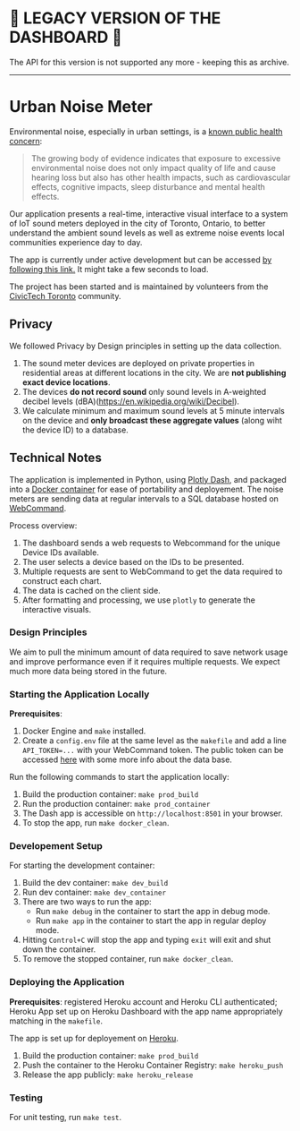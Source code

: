 # 🚨 LEGACY VERSION OF THE DASHBOARD 🚨

The API for this version is not supported any more - keeping this as archive.

---

# Urban Noise Meter

Environmental noise, especially in urban settings, is a [known public health concern](https://www.toronto.ca/wp-content/uploads/2017/11/8f98-tph-How-Loud-is-Too-Loud-Health-Impacts-Environmental-Noise.pdf):

> The growing body of evidence indicates that exposure to excessive environmental
noise does not only impact quality of life and cause hearing loss but also has other health impacts, such as cardiovascular effects, cognitive impacts, sleep disturbance and mental health effects.


Our application presents a real-time, interactive visual interface to a system of IoT sound meters deployed in the city of Toronto, Ontario, to better understand the ambient sound levels as well as extreme noise events local communities experience day to day.

The app is currently under active development but can be accessed [by following this link.](https://noise-dashboard-651f4e432386.herokuapp.com/) It might take a few seconds to load.

The project has been started and is maintained by volunteers from the [CivicTech Toronto](http://www.civictech.ca) community.

## Privacy

We followed Privacy by Design principles in setting up the data collection. 

1. The sound meter devices are deployed on private properties in residential areas at different locations in the city. We are **not publishing exact device locations**. 
2. The devices **do not record sound** only sound levels in A-weighted decibel levels (dBA)(https://en.wikipedia.org/wiki/Decibel). 
3. We calculate minimum and maximum sound levels at 5 minute intervals on the device and **only broadcast these aggregate values** (along wiht the device ID) to a database.

## Technical Notes

The application is implemented in Python, using [Plotly Dash](https://dash.plotly.com/), and packaged into a [Docker container](https://www.docker.com/) for ease of portability and deployement. The noise meters are sending data at regular intervals to a SQL database hosted on [WebCommand]().

Process overview:
1. The dashboard sends a web requests to Webcommand for the unique Device IDs available.
2. The user selects a device based on the IDs to be presented.
3. Multiple requests are sent to WebCommand to get the data required to construct each chart.
4. The data is cached on the client side.
5. After formatting and processing, we use `plotly` to generate the interactive visuals.

### Design Principles

 We aim to pull the minimum amount of data required to save network usage and improve performance even if it requires multiple requests. We expect much more data being stored in the future.

### Starting the Application Locally

**Prerequisites**: 

1. Docker Engine and `make` installed. 
2. Create a `config.env` file at the same level as the `makefile` and add a line `API_TOKEN=...` with your WebCommand token. The public token can be accessed [here](https://live.noisemeter.webcomand.com/open-data/) with some more info about the data base. 

Run the following commands to start the application locally:

1. Build the production container: `make prod_build`
2. Run the production container: `make prod_container`
3. The Dash app is accessible on `http://localhost:8501` in your browser.
4. To stop the app, run `make docker_clean`.

### Developement Setup

For starting the development container:

1. Build the dev container: `make dev_build`
2. Run dev container: `make dev_container`
3. There are two ways to run the app:
    - Run `make debug` in the container to start the app in debug mode.
    - Run `make app` in the container to start the app in regular deploy mode.
4. Hitting `Control+C` will stop the app and typing `exit` will exit and shut down the container.
4. To remove the stopped container, run `make docker_clean`.

### Deploying the Application

**Prerequisites**: registered Heroku account and Heroku CLI authenticated; Heroku App set up on Heroku Dashboard with the app name appropriately matching in the `makefile`. 

The app is set up for deployement on [Heroku](https://www.heroku.com/).

1. Build the production container: `make prod_build`
2. Push the container to the Heroku Container Registry: `make heroku_push`
3. Release the app publicly: `make heroku_release`

### Testing

For unit testing, run `make test`.
